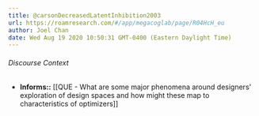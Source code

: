 ```yaml
---
title: @carsonDecreasedLatentInhibition2003
url: https://roamresearch.com/#/app/megacoglab/page/R04HcH_eu
author: Joel Chan
date: Wed Aug 19 2020 10:50:31 GMT-0400 (Eastern Daylight Time)
---
```




###### Discourse Context

- **Informs::** [[QUE - What are some major phenomena around designers' exploration of design spaces and how might these map to characteristics of optimizers]]
